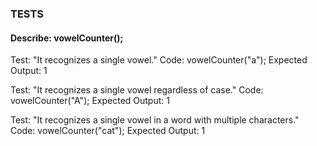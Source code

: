 ### TESTS
#### Describe: vowelCounter();
Test: "It recognizes a single vowel."
Code: vowelCounter("a");
Expected Output: 1

<!-- function vowelCounter (word) {
    if (word === "a" || word === "e" || word === "i" || word === "o" || word === "u"){
        return 1;
    }
    return 0;
} -->

Test: "It recognizes a single vowel regardless of case."
Code: vowelCounter("A");
Expected Output: 1
<!-- function vowelCounter (word) {
    let wordCase = word.toLowerCase();
    if (wordCase === "a" || wordCase === "e" || wordCase === "i" || wordCase === "o" || wordCase === "u"){
        return 1;
    }
    return 0;
} -->

Test: "It recognizes a single vowel in a word with multiple characters."
Code: vowelCounter("cat");
Expected Output: 1

<!-- function vowelCounter (vowel, word) {
    const wordArray = word.toLowerCase().split("");
    console.log(wordArray)
    for (let i = 0; i < wordArray.length; i ++);
    console.log(i);
    if (vowel === wordArray[i]){
        return i;
    } console.log(vowel)
    console.log(wordArray[i])
    return -1; -->